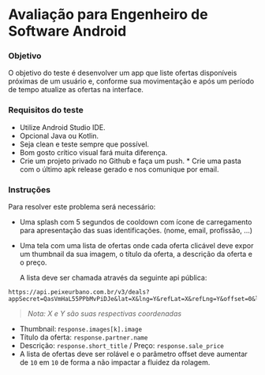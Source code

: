 # Avaliação para Engenheiro de Software Android

### Objetivo

O objetivo do teste é desenvolver um app que liste ofertas disponíveis próximas de um usuário e, conforme sua movimentação e após um período de tempo atualize as ofertas na interface.


### Requisitos do teste

* Utilize Android Studio IDE.
* Opcional Java ou Kotlin.
* Seja clean e teste sempre que possível.
* Bom gosto crítico visual fará muita diferença.
* Crie um projeto privado no Github e faça um push. * Crie uma pasta com o último apk release gerado e nos comunique por email.

### Instruções

Para resolver este problema será necessário:

* Uma splash com 5 segundos de cooldown com ícone de carregamento para apresentação das suas identificações. (nome, email, profissão, …)

* Uma tela com uma lista de ofertas onde cada oferta clicável deve expor um thumbnail da sua imagem, o título da oferta, a descrição da oferta e o preço.
	
    A lista deve ser chamada através da seguinte api pública:

```
https://api.peixeurbano.com.br/v3/deals?appSecret=QasVmHaL55PPbMvPiDJe&lat=X&lng=Y&refLat=X&refLng=Y&offset=0&limit=50&w=408&h=264&w_thumb=192&h_thumb=123 
```

> _Nota: X e Y são suas respectivas coordenadas_


- Thumbnail: r`esponse.images[k].image` 
- Título da oferta: `response.partner.name`
- Descrição: `response.short_title`   /   Preço: `response.sale_price`
- A lista de ofertas deve ser rolável e o parâmetro offset deve aumentar de `10` em `10` de forma a não impactar a fluidez da rolagem.
